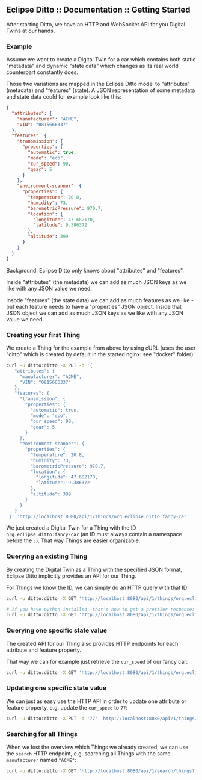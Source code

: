 ## Eclipse Ditto :: Documentation :: Getting Started

After starting Ditto, we have an HTTP and WebSocket API for you Digital Twins at our hands.

### Example

Assume we want to create a Digital Twin for a car which contains both static "metadata" and dynamic "state data" which 
changes as its real world counterpart constantly does.

Those two variations are mapped in the Eclipse Ditto model to "attributes" (metadata) and "features" (state).
A JSON representation of some metadata and state data could for example look like this:
```json
{
  "attributes": {
    "manufacturer": "ACME",
    "VIN": "0815666337"
  },
  "features": {
    "transmission": {
      "properties": {
        "automatic": true,
        "mode": "eco",
        "cur_speed": 90,
        "gear": 5
      }
    },
    "environment-scanner": {
      "properties": {
        "temperature": 20.8,
        "humidity": 73,
        "barometricPressure": 970.7,
        "location": {
          "longitude": 47.682170,
          "latitude": 9.386372
        },
        "altitude": 399
      }
    }
  }
}
```

Background: Eclipse Ditto only knows about "attributes" and "features".

Inside "attributes" (the metadata) we can add as much JSON keys as we like with any JSON value we need.

Insode "features" (the state data) we can add as much features as we like - but each feature needs to have a "properties" JSON object.
Inside that JSON object we can add as much JSON keys as we like with any JSON value we need. 

### Creating your first Thing

We create a Thing for the example from above by using cURL (uses the user "ditto" which is created by default in the started nginx: see "docker" folder):

```bash
curl -u ditto:ditto -X PUT -d '{
   "attributes": {
     "manufacturer": "ACME",
     "VIN": "0815666337"
   },
   "features": {
     "transmission": {
       "properties": {
         "automatic": true, 
         "mode": "eco",
         "cur_speed": 90, 
         "gear": 5
       }
     },
     "environment-scanner": {
       "properties": {
         "temperature": 20.8,
         "humidity": 73,
         "barometricPressure": 970.7,
         "location": {
           "longitude": 47.682170,
           "latitude": 9.386372
         },
         "altitude": 399
       }
     }
   }
 }' 'http://localhost:8080/api/1/things/org.eclipse.ditto:fancy-car'
```

We just created a Digital Twin for a Thing with the ID `org.eclipse.ditto:fancy-car` (an ID must always contain a 
namespace before the `:`). That way Things are easier organizable.

### Querying an existing Thing

By creating the Digital Twin as a Thing with the specified JSON format, Eclipse Ditto implicitly provides an API for
our Thing.

For Things we know the ID, we can simply do an HTTP query with that ID:
```bash
curl -u ditto:ditto -X GET 'http://localhost:8080/api/1/things/org.eclipse.ditto:fancy-car'

# if you have python installed, that's how to get a prettier response:
curl -u ditto:ditto -X GET 'http://localhost:8080/api/1/things/org.eclipse.ditto:fancy-car' | python -m json.tool
```

### Querying one specific state value

The created API for our Thing also provides HTTP endpoints for each attribute and feature property.

That way we can for example just retrieve the `cur_speed` of our fancy car:

```bash
curl -u ditto:ditto -X GET 'http://localhost:8080/api/1/things/org.eclipse.ditto:fancy-car/features/transmission/properties/cur_speed'
```

### Updating one specific state value

We can just as easy use the HTTP API in order to update one attribute or feature property, e.g. update the `cur_speed` to `77`:
```bash
curl -u ditto:ditto -X PUT -d '77' 'http://localhost:8080/api/1/things/org.eclipse.ditto:fancy-car/features/transmission/properties/cur_speed'
```

### Searching for all Things

When we lost the overview which Things we already created, we can use the `search` HTTP endpoint,
e.g. searching all Things with the same `manufacturer` named `"ACME"`:
```bash
curl -u ditto:ditto -X GET 'http://localhost:8080/api/1/search/things?filter=eq(attributes/manufacturer,"ACME")'
```
